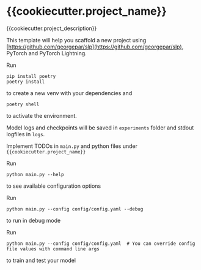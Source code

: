 # {{cookiecutter.project_name}}

{{cookiecutter.project_description}}


This template will help you scaffold a new project using
[https://github.com/georgepar/slp](https://github.com/georgepar/slp), PyTorch and PyTorch
Lightning.


Run

```
pip install poetry
poetry install
```

to create a new venv with your dependencies and

```
poetry shell
```

to activate the environment.


Model logs and checkpoints will be saved in `experiments` folder and stdout logfiles in `logs`.

Implement TODOs in `main.py` and python files under `{{cookiecutter.project_name}}`


Run

```
python main.py --help
```

to see available configuration options


Run

```
python main.py --config config/config.yaml --debug
```

to run in debug mode


Run

```
python main.py --config config/config.yaml  # You can override config file values with command line args
```

to train and test your model
